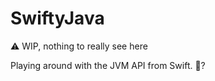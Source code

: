 # SwiftyJava

:warning: WIP, nothing to really see here

Playing around with the JVM API from Swift. 🤖?

